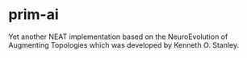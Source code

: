 # prim-ai
Yet another NEAT implementation based on the NeuroEvolution of Augmenting Topologies which was developed by Kenneth O. Stanley.
